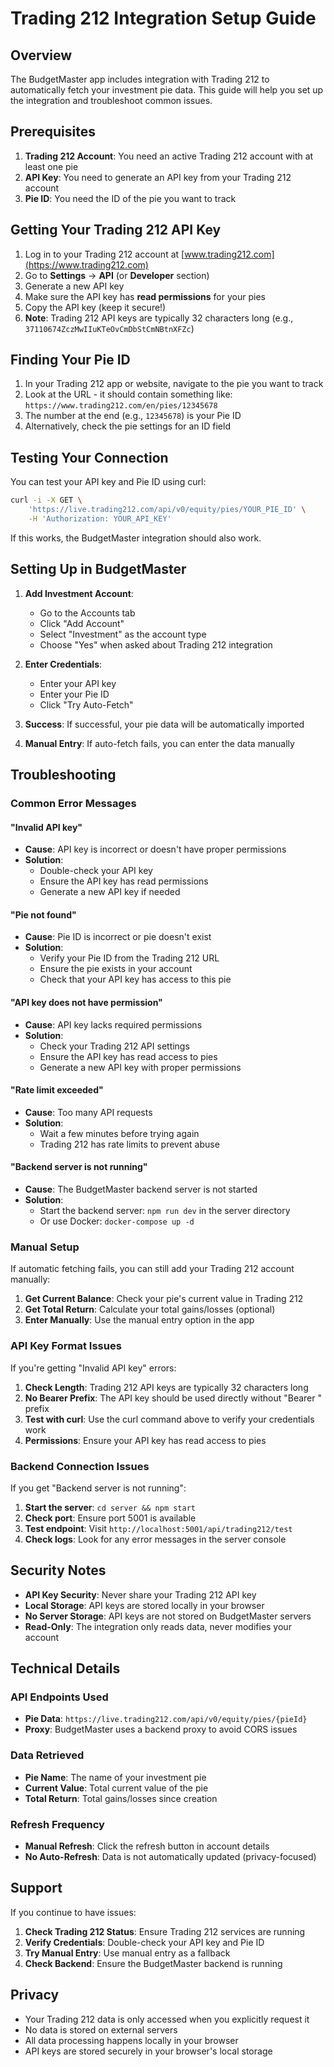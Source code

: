 # Trading 212 Integration Setup Guide

## Overview

The BudgetMaster app includes integration with Trading 212 to automatically fetch your investment pie data. This guide will help you set up the integration and troubleshoot common issues.

## Prerequisites

1. **Trading 212 Account**: You need an active Trading 212 account with at least one pie
2. **API Key**: You need to generate an API key from your Trading 212 account
3. **Pie ID**: You need the ID of the pie you want to track

## Getting Your Trading 212 API Key

1. Log in to your Trading 212 account at [www.trading212.com](https://www.trading212.com)
2. Go to **Settings** → **API** (or **Developer** section)
3. Generate a new API key
4. Make sure the API key has **read permissions** for your pies
5. Copy the API key (keep it secure!)
6. **Note**: Trading 212 API keys are typically 32 characters long (e.g., `37110674ZczMwIIuKTeOvCmDbStCmNBtnXFZc`)

## Finding Your Pie ID

1. In your Trading 212 app or website, navigate to the pie you want to track
2. Look at the URL - it should contain something like: `https://www.trading212.com/en/pies/12345678`
3. The number at the end (e.g., `12345678`) is your Pie ID
4. Alternatively, check the pie settings for an ID field

## Testing Your Connection

You can test your API key and Pie ID using curl:

```bash
curl -i -X GET \
    'https://live.trading212.com/api/v0/equity/pies/YOUR_PIE_ID' \
    -H 'Authorization: YOUR_API_KEY'
```

If this works, the BudgetMaster integration should also work.

## Setting Up in BudgetMaster

1. **Add Investment Account**: 
   - Go to the Accounts tab
   - Click "Add Account"
   - Select "Investment" as the account type
   - Choose "Yes" when asked about Trading 212 integration

2. **Enter Credentials**:
   - Enter your API key
   - Enter your Pie ID
   - Click "Try Auto-Fetch"

3. **Success**: If successful, your pie data will be automatically imported
4. **Manual Entry**: If auto-fetch fails, you can enter the data manually

## Troubleshooting

### Common Error Messages

#### "Invalid API key"
- **Cause**: API key is incorrect or doesn't have proper permissions
- **Solution**: 
  - Double-check your API key
  - Ensure the API key has read permissions
  - Generate a new API key if needed

#### "Pie not found"
- **Cause**: Pie ID is incorrect or pie doesn't exist
- **Solution**:
  - Verify your Pie ID from the Trading 212 URL
  - Ensure the pie exists in your account
  - Check that your API key has access to this pie

#### "API key does not have permission"
- **Cause**: API key lacks required permissions
- **Solution**:
  - Check your Trading 212 API settings
  - Ensure the API key has read access to pies
  - Generate a new API key with proper permissions

#### "Rate limit exceeded"
- **Cause**: Too many API requests
- **Solution**:
  - Wait a few minutes before trying again
  - Trading 212 has rate limits to prevent abuse

#### "Backend server is not running"
- **Cause**: The BudgetMaster backend server is not started
- **Solution**:
  - Start the backend server: `npm run dev` in the server directory
  - Or use Docker: `docker-compose up -d`

### Manual Setup

If automatic fetching fails, you can still add your Trading 212 account manually:

1. **Get Current Balance**: Check your pie's current value in Trading 212
2. **Get Total Return**: Calculate your total gains/losses (optional)
3. **Enter Manually**: Use the manual entry option in the app

### API Key Format Issues

If you're getting "Invalid API key" errors:

1. **Check Length**: Trading 212 API keys are typically 32 characters long
2. **No Bearer Prefix**: The API key should be used directly without "Bearer " prefix
3. **Test with curl**: Use the curl command above to verify your credentials work
4. **Permissions**: Ensure your API key has read access to pies

### Backend Connection Issues

If you get "Backend server is not running":

1. **Start the server**: `cd server && npm start`
2. **Check port**: Ensure port 5001 is available
3. **Test endpoint**: Visit `http://localhost:5001/api/trading212/test`
4. **Check logs**: Look for any error messages in the server console

## Security Notes

- **API Key Security**: Never share your Trading 212 API key
- **Local Storage**: API keys are stored locally in your browser
- **No Server Storage**: API keys are not stored on BudgetMaster servers
- **Read-Only**: The integration only reads data, never modifies your account

## Technical Details

### API Endpoints Used
- **Pie Data**: `https://live.trading212.com/api/v0/equity/pies/{pieId}`
- **Proxy**: BudgetMaster uses a backend proxy to avoid CORS issues

### Data Retrieved
- **Pie Name**: The name of your investment pie
- **Current Value**: Total current value of the pie
- **Total Return**: Total gains/losses since creation

### Refresh Frequency
- **Manual Refresh**: Click the refresh button in account details
- **No Auto-Refresh**: Data is not automatically updated (privacy-focused)

## Support

If you continue to have issues:

1. **Check Trading 212 Status**: Ensure Trading 212 services are running
2. **Verify Credentials**: Double-check your API key and Pie ID
3. **Try Manual Entry**: Use manual entry as a fallback
4. **Check Backend**: Ensure the BudgetMaster backend is running

## Privacy

- Your Trading 212 data is only accessed when you explicitly request it
- No data is stored on external servers
- All data processing happens locally in your browser
- API keys are stored securely in your browser's local storage 